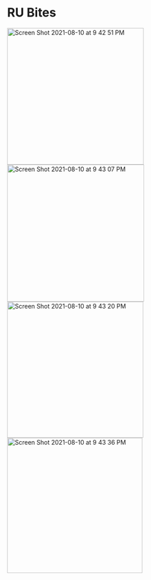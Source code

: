 # RU Bites
<img width="318" alt="Screen Shot 2021-08-10 at 9 42 51 PM" src="https://user-images.githubusercontent.com/34403438/128956955-df477f51-33db-41c8-ae4d-ebaf7aecc9b7.png">
<img width="319" alt="Screen Shot 2021-08-10 at 9 43 07 PM" src="https://user-images.githubusercontent.com/34403438/128956959-92f28770-49a5-4c94-a6a5-321f9ed9f1e2.png">
<img width="317" alt="Screen Shot 2021-08-10 at 9 43 20 PM" src="https://user-images.githubusercontent.com/34403438/128956966-9f3beff0-0b88-45c4-b6d1-6a86453a8db1.png">
<img width="315" alt="Screen Shot 2021-08-10 at 9 43 36 PM" src="https://user-images.githubusercontent.com/34403438/128956969-0daaf816-8450-4009-be46-ef873551a56d.png">
